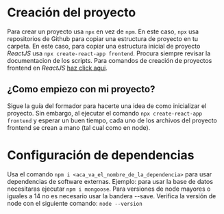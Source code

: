 # Creación del proyecto

Para crear un proyecto usa `npx` en vez de `npm`. En este caso, `npx` usa repositorios de Github para copiar una estructura de proyecto en tu carpeta. En este caso, para copiar una estructura inicial de proyecto *ReactJS* usa `npx create-react-app frontend`. Procura siempre revisar la documentacion de los scripts. Para comandos de creación de proyectos frontend en *ReactJS* [haz click aqui](https://create-react-app.dev/docs/getting-started).

## ¿Como empiezo con mi proyecto?

Sigue la guía del formador para hacerte una idea de como inicializar el proyecto. Sin embargo, al ejecutar el comando `npx create-react-app frontend` y esperar un buen tiempo, cada uno de los archivos del proyecto frontend se crean a mano (tal cual como en node).

# Configuración de dependencias

Usa el comando `npm i <aca_va_el_nombre_de_la_dependencia>` para usar dependencias de software externas. Ejemplo: para usar la base de datos necesitaras ejecutar `npm i mongoose`. Para versiones de node mayores o iguales a 14 no es necesario usar la bandera --save. Verifica la versión de node con el siguiente comando: `node --version`
